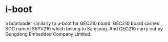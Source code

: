 # i-boot
a bootloader similarly to u-boot for GEC210 board. 
GEC210 board carries SOC named S5PV210 which belong to Samsung. 
And GEC210 carry out by  Gungdong Embedded Company Limited.
